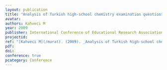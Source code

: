 ```yaml
---
layout: publication
title: "Analysis of Turkish high-school chemistry examination questions according to Bloom’s Taxonomy"
avatar:
authors: Kahveci M
year: 2009
publisher: International Conference of Educational Research Association Turkey (EAB)
projectid:
ref: "[Kahveci M](/murat). (2009). _Analysis of Turkish high-school chemistry examination questions according to Bloom’s Taxonomy_. Paper presented at the International Conference of Educational Research Association Turkey (EAB). Canakkale, Turkey. May 1 - 3, 2009."
pdf:
doi:
conference: true
pcategory: Conference
---
```

